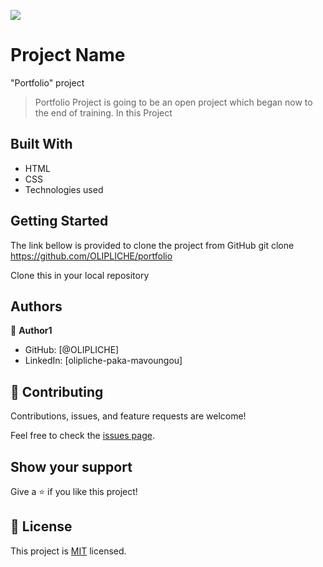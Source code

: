 ![](https://img.shields.io/badge/Microverse-blueviolet)

# Project Name
"Portfolio" project
> Portfolio Project is going to be an open project which began now to the end of training. In this Project


## Built With

- HTML
- CSS
- Technologies used

## Getting Started
The link bellow is provided to clone the project from GitHub
git clone https://github.com/OLIPLICHE/portfolio

Clone this in your local repository


## Authors

👤 **Author1**

- GitHub: [@OLIPLICHE]
- LinkedIn: [olipliche-paka-mavoungou]

## 🤝 Contributing

Contributions, issues, and feature requests are welcome!

Feel free to check the [issues page](../../issues/).

## Show your support

Give a ⭐️ if you like this project!

## 📝 License

This project is [MIT](./MIT.md) licensed.

